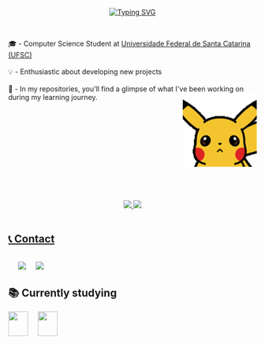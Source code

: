 <div align="center">
<!-- ========================= div da apresentação ========================= -->

[![Typing SVG](https://readme-typing-svg.demolab.com/?lines=Hi+!+I'm+Victória+Rodrigues;Welcome+to+my+profile+^-^&color=A020F0&center=true)](https://git.io/typing-svg)

</div> 

##
<br>



<div style="display: flex; align-items: center;">

  <!-- Text content -->
<div>
🎓 - Computer Science Student at <a href="https://ufsc.br/" target="_blank">Universidade Federal de Santa Catarina (UFSC)</a><br><br>
💡 - Enthusiastic about developing new projects <br> <br>
📂  - In my repositories, you'll find a glimpse of what I've been working on during my learning journey.
  <!-- GIF -->
    <img src="assets\hello.gif" alt="GIF" width="150" height="150" align ="right">
  </div>




</div>

<br>
<br>
<br>
<br>
<div align="center">
<!-- ========================= div do stats ========================= -->
  <a href="https://github.com/victoriavllso">
  <img height="180em" src="https://github-readme-stats.vercel.app/api?username=victoriavllso&show_icons=true&theme=jolly&include_all_commits=true&count_private=true"/>
  <img height="180em" src="https://github-readme-stats.vercel.app/api/top-langs/?username=victoriavllso&layout=compact&langs_count=168&theme=jolly"/>

</div>

<br>
<!-- ========================= div contatos ========================= -->


## 📞 Contact 

<br>
<div style="display: flex; align-items: center; gap: 20px;">
  <a href = "mailto:victoria.rvv@outlook.com"><img src="https://img.shields.io/badge/Outlook-5C0BF0?style=for-the-badge&logo=microsoft-outlook&logoColor=white"></a>
  <a href="https://www.linkedin.com/in/vict%C3%B3ria-rodrigues-veloso-3bb3a8200/" target="_blank"><img src="https://img.shields.io/badge/-Linkedin-5C0BF0?style=for-the-badge&logo=linkedin&logoColor=FFF" target="_blank"></a> 
</div>


## 📚 Currently studying
<!-- ========================= div estudos atuais ========================= -->
<div style="display: flex; align-items: center; gap: 20px;">
  <img src="https://cdn.jsdelivr.net/gh/devicons/devicon/icons/cplusplus/cplusplus-original.svg" width="40" height="50" />
  <img src="https://cdn.jsdelivr.net/gh/devicons/devicon/icons/c/c-original.svg" width="40" height="50" />
</div>
